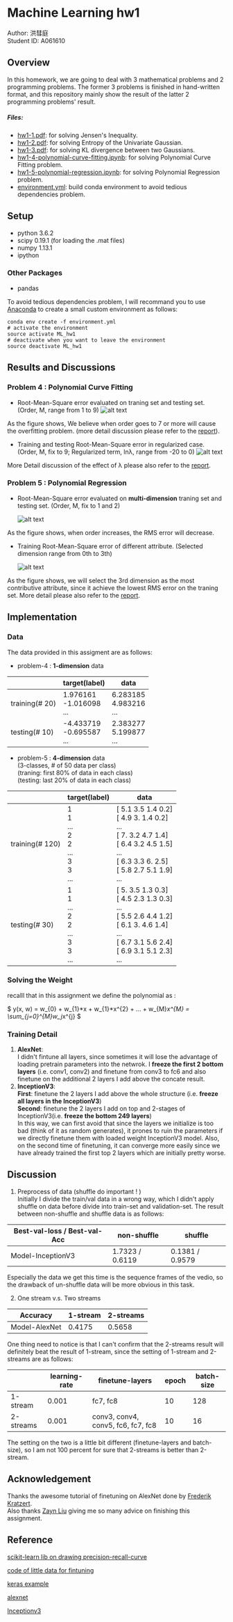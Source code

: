 # Machine Learning hw1 <span style="color:red"></span>
Author: 洪彗庭 </br>
Student ID: A061610 

## Overview
In this homework, we are going to deal with 3 mathematical problems and 2 programming problems. The former 3 problems is finished in hand-written format, and this repository mainly show the result of the latter 2 programming problems' result. 

##### Files: </br>
* [hw1-1.pdf](./hw1_1.pdf): for solving Jensen's Inequality.
* [hw1-2.pdf](./hw1_2.pdf): for solving Entropy of the Univariate Gaussian.
* [hw1-3.pdf](./hw1_3.pdf): for solving KL divergence between two Gaussians.
* [hw1-4-polynomial-curve-fitting.ipynb](./hw1-4_polynomial_curve_fitting.ipynb): for solving Polynomial Curve Fitting problem. </br>
* [hw1-5-polynomial-regression.ipynb](./hw1-5_polynomial_regression.ipynb): for solving Polynomial Regression problem. </br>
* [environment.yml](./environment.yml): build conda environment to avoid tedious dependencies problem.

## Setup

* python 3.6.2
* scipy 0.19.1 (for loading the .mat files)
* numpy 1.13.1
* ipython

### Other Packages
* pandas

To avoid tedious dependencies problem, I will recommand you to use [Anaconda](https://anaconda.org/) to create a small custom environment as follows:

```
conda env create -f environment.yml
# activate the environment
source activate ML_hw1
# deactivate when you want to leave the environment
source deactivate ML_hw1
```

## Results and Discussions
### Problem 4 : Polynomial Curve Fitting
* Root-Mean-Square error evaluated on traning set and testing set. (Order, M,  range from 1 to 9)
![alt text](./OutputFigure/hw1-4-(1)_non_regularize.png)

As the figure shows, We believe when order goes to 7 or more will cause the overfitting problem. (more detail discussion please refer to the [report](./report.pdf)).
 
* Training and testing Root-Mean-Square error in regularized case. (Order, M,  fix to 9; Regularized term, lnλ, range from -20 to 0)
![alt text](./OutputFigure/hw1-4-(2)_regularize.png)

More Detail discussion of the effect of λ please also refer to the [report](./report.pdf).

### Problem 5 : Polynomial Regression
* Root-Mean-Square error evaluated on **multi-dimension** traning set and testing set. (Order, M, fix to 1 and 2)

	![alt text](./OutputFigure/hw1-5-(1)_non_regularize_multi-dim.png)

As the figure shows, when order increases, the RMS error will decrease.
 
* Training Root-Mean-Square error of different attribute. (Selected dimension range from 0th to 3th)

	![alt text](./OutputFigure/hw1-5-(2)_atribute_decision.png)

As the figure shows, we will select the 3rd dimension as the most contributive attribute, since it achieve the lowest RMS error on the traning set. More detail please also refer to the [report](./report.pdf).




## Implementation
### Data 
The data provided in this assigment are as follows:

* problem-4 : **1-dimension** data


|| target(label) | data|
|-------|----------|-------|
| training(# 20)| 1.976161</br> -1.016098</br> ...  | 6.283185 </br> 4.983216 </br> ...|
| testing(# 10)| -4.433719</br> -0.695587</br> ...  | 2.383277 </br> 5.199877 </br> ... |

* problem-5 : **4-dimension** data </br>
(3-classes, # of 50 data per class)</br>
(traning: first 80% of data in each class)</br>
(testing: last 20% of data in each class)


|| target(label) | data|
|-------|----------|-------|
| training(# 120)|1 </br> 1</br> ...</br>2</br> 2</br> ...</br>3</br> 3</br> ...   | [ 5.1  3.5  1.4  0.2] </br> [ 4.9  3.   1.4  0.2] </br> ...</br>[ 7.   3.2  4.7  1.4]</br>[ 6.4  3.2  4.5  1.5]</br>...</br>[ 6.3  3.3  6.   2.5]</br>[ 5.8  2.7  5.1  1.9]</br> ...|
| testing(# 30)| 1</br> 1</br> ...</br>2</br> 2</br> ...</br>3</br> 3</br> ...  | [ 5.   3.5  1.3  0.3]</br>[ 4.5  2.3  1.3  0.3] </br> ...</br>[ 5.5  2.6  4.4  1.2]</br>[ 6.1  3.   4.6  1.4]</br>...</br>[ 6.7  3.1  5.6  2.4]</br>[ 6.9  3.1  5.1  2.3]</br> ... |



### Solving the Weight
recalll that in this assignment we define the polynomial as :

$ y(x, w) = w_{0} + w_{1}*x + w_{1}*x^{2} + ... + w_{M}*x^{M} = \sum_{j=0}^{M}w_j*x^{j} $

### Training Detail
1. **AlexNet**:</br>
I didn't fintune all layers, since sometimes it will lose the advantage of loading pretrain parameters into the netwrok. I **freeze the first 2 bottom layers** (i.e. conv1, conv2) and finetune from conv3 to fc6 and also finetune on the additional 2 layers I add above the concate result.
2. **InceptionV3**:</br>
**First**: finetune the 2 layers I add above the whole structure (i.e. **freeze all layers in the InceptionV3**) </br>
**Second**: finetune the 2 layers I add on top and 2-stages of InceptionV3(i.e. **freeze the bottom 249 layers**)</br>
In this way, we can first avoid that since the layers we initialize is too bad (think of it as random generates), it prones to ruin the parameters if we directly finetune them with loaded weight InceptionV3 model. Also, on the second time of finetuning, it can converge more easily since we have already trained the first top 2 layers which are initially pretty worse.


## Discussion
1. Preprocess of data (shuffle do important ! )</br>
Initially I divide the train/val data in a wrong way, which I didn't apply shuffle on data before divide into train-set and validation-set. The result between non-shuffle and shuffle data is as follows: </br>

| Best-val-loss / Best-val-Acc | non-shuffle | shuffle |
|-------|----------|----------|
| Model-InceptionV3| 1.7323 / 0.6119 | 0.1381 / 0.9579 |

Especially the data we get this time is the sequence frames of the vedio, so the drawback of un-shuffle data will be more obvious in this task.

2. One stream v.s. Two streams 

| Accuracy | 1-stream | 2-streams |
|-------|----------|----------|
| Model-AlexNet| 0.4175 | 0.5658 |
One thing need to notice is that I can't confirm that the 2-streams result will definitely beat the result of 1-stream, since the setting of 1-stream and 2-streams are as follows: </br>

| | learning-rate | finetune-layers | epoch | batch-size |
|-------|----------|----------|--------|------|
| 1-stream|  0.001 | fc7, fc8 | 10 | 128 |
| 2-streams|  0.001 | conv3, conv4, conv5, fc6, fc7, fc8 | 10 | 16 |

The setting on the two is a little bit different (finetune-layers and batch-size), so I am not 100 percent for sure that 2-streams is better than 2-stream.

## Acknowledgement
Thanks the awesome tutorial of finetuning on AlexNet done by [Frederik Kratzert](https://kratzert.github.io/2017/02/24/finetuning-alexnet-with-tensorflow.html). </br>
Also thanks [Zayn Liu](https://github.com/refu0523) giving me so many advice on finishing this assignment.

## Reference
[scikit-learn lib on drawing precision-recall-curve](http://scikit-learn.org/stable/auto_examples/model_selection/plot_precision_recall.html)

[code of little data for fintuning](https://gist.github.com/fchollet/7eb39b44eb9e16e59632d25fb3119975)

[keras example](https://keras.io/applications/#resnet50)

[alexnet](https://papers.nips.cc/paper/4824-imagenet-classification-with-deep-convolutional-neural-networks.pdf)

[Inceptionv3](https://www.pyimagesearch.com/2017/03/20/imagenet-vggnet-resnet-inception-xception-keras/)
